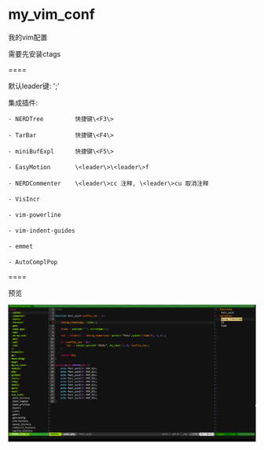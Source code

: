 # my_vim_conf
我的vim配置

需要先安装ctags

====

默认leader键: ';'

集成插件:

    - NERDTree         快捷键\<F3\>

    - TarBar           快捷键\<F4\>

    - miniBufExpl      快捷键\<F5\>

    - EasyMotion       \<leader\>\<leader\>f

    - NERDCommenter    \<leader\>cc 注释, \<leader\>cu 取消注释

    - VisIncr

    - vim-powerline 

    - vim-indent-guides

    - emmet

    - AutoComplPop

==== 

预览

![image](https://raw.githubusercontent.com/sjclijie/my_vim_conf/master/screenshots/preview.png)
